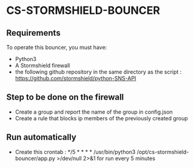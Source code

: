 # CS-STORMSHIELD-BOUNCER
## Requirements
To operate this bouncer, you must have:
- Python3
- A Stormshield firewall
- the following github repository in the same directory as the script : https://github.com/stormshield/python-SNS-API

## Step to be done on the firewall
- Create a group and report the name of the group in config.json
- Create a rule that blocks ip members of the previously created group 

## Run automatically
- Create this crontab : */5 * * * * /usr/bin/python3 /opt/cs-stormshield-bouncer/app.py >/dev/null 2>&1 for run every 5 minutes 
